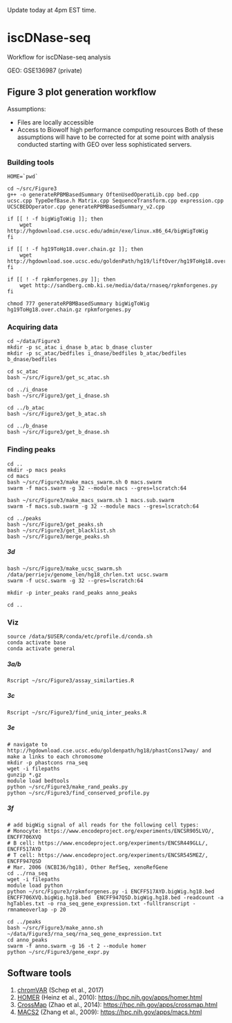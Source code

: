 Update today at 4pm EST time.


# iscDNase-seq
Workflow for iscDNase-seq analysis

GEO: GSE136987 (private) 

## Figure 3 plot generation workflow
Assumptions:
* Files are locally accessible 
* Access to Biowolf high performance computing resources
Both of these assumptions will have to be corrected for at some point with analysis conducted starting with GEO over less sophisticated servers. 

### Building tools
``` 
HOME=`pwd`

cd ~/src/Figure3
g++ -o generateRPBMBasedSummary OftenUsedOperatLib.cpp bed.cpp ucsc.cpp TypeDefBase.h Matrix.cpp SequenceTransform.cpp expression.cpp UCSCBEDOperator.cpp generateRPBMBasedSummary_v2.cpp 

if [[ ! -f bigWigToWig ]]; then
    wget http://hgdownload.cse.ucsc.edu/admin/exe/linux.x86_64/bigWigToWig
fi

if [[ ! -f hg19ToHg18.over.chain.gz ]]; then
    wget http://hgdownload.soe.ucsc.edu/goldenPath/hg19/liftOver/hg19ToHg18.over.chain.gz
fi

if [[ ! -f rpkmforgenes.py ]]; then
	wget http://sandberg.cmb.ki.se/media/data/rnaseq/rpkmforgenes.py
fi

chmod 777 generateRPBMBasedSummary bigWigToWig hg19ToHg18.over.chain.gz rpkmforgenes.py
```
### Acquiring data 
```
cd ~/data/Figure3
mkdir -p sc_atac i_dnase b_atac b_dnase cluster
mkdir -p sc_atac/bedfiles i_dnase/bedfiles b_atac/bedfiles b_dnase/bedfiles

cd sc_atac
bash ~/src/Figure3/get_sc_atac.sh 
 
cd ../i_dnase
bash ~/src/Figure3/get_i_dnase.sh 

cd ../b_atac
bash ~/src/Figure3/get_b_atac.sh 

cd ../b_dnase
bash ~/src/Figure3/get_b_dnase.sh
```
### Finding peaks
```
cd ..
mkdir -p macs peaks
cd macs 
bash ~/src/Figure3/make_macs_swarm.sh 0 macs.swarm
swarm -f macs.swarm -g 32 --module macs --gres=lscratch:64

bash ~/src/Figure3/make_macs_swarm.sh 1 macs.sub.swarm
swarm -f macs.sub.swarm -g 32 --module macs --gres=lscratch:64

cd ../peaks 
bash ~/src/Figure3/get_peaks.sh 
bash ~/src/Figure3/get_blacklist.sh 
bash ~/src/Figure3/merge_peaks.sh
```
##### 3d
```
bash ~/src/Figure3/make_ucsc_swarm.sh /data/perriejv/genome_len/hg18_chrlen.txt ucsc.swarm
swarm -f ucsc.swarm -g 32 --gres=lscratch:64

mkdir -p inter_peaks rand_peaks anno_peaks

cd ..
```
### Viz 
```
source /data/$USER/conda/etc/profile.d/conda.sh
conda activate base
conda activate general
```
##### 3a/b
```
Rscript ~/src/Figure3/assay_similarties.R
```
##### 3c
```
Rscript ~/src/Figure3/find_uniq_inter_peaks.R
```
##### 3e
```
# navigate to http://hgdownload.cse.ucsc.edu/goldenpath/hg18/phastCons17way/ and make a links to each chromosome 
mkdir -p phastcons rna_seq 
wget -i filepaths
gunzip *.gz
module load bedtools
python ~/src/Figure3/make_rand_peaks.py
python ~/src/Figure3/find_conserved_profile.py
```
##### 3f
```
# add bigWig signal of all reads for the following cell types: 
# Monocyte: https://www.encodeproject.org/experiments/ENCSR905LVO/, ENCFF706XVQ
# B cell: https://www.encodeproject.org/experiments/ENCSR449GLL/, ENCFF517AYD
# T cell: https://www.encodeproject.org/experiments/ENCSR545MEZ/, ENCFF947QSD
# Mar. 2006 (NCBI36/hg18), Other RefSeq, xenoRefGene
cd ../rna_seq
wget -i filepaths
module load python
python ~/src/Figure3/rpkmforgenes.py -i ENCFF517AYD.bigWig.hg18.bed  ENCFF706XVQ.bigWig.hg18.bed  ENCFF947QSD.bigWig.hg18.bed -readcount -a hgTables.txt -o rna_seq_gene_expression.txt -fulltranscript -rmnameoverlap -p 20

cd ../peaks
bash ~/src/Figure3/make_anno.sh ~/data/Figure3/rna_seq/rna_seq_gene_expression.txt
cd anno_peaks
swarm -f anno.swarm -g 16 -t 2 --module homer
python ~/src/Figure3/gene_expr.py
```

## Software tools
1. [chromVAR](https://github.com/GreenleafLab/chromVAR) (Schep et al., 2017)
2. [HOMER](http://homer.ucsd.edu/homer/ngs/peakMotifs.html) (Heinz et al., 2010): https://hpc.nih.gov/apps/homer.html
3. [CrossMap](http://crossmap.sourceforge.net) (Zhao et al., 2014): https://hpc.nih.gov/apps/crossmap.html
4. [MACS2](https://github.com/taoliu/MACS) (Zhang et al., 2009): https://hpc.nih.gov/apps/macs.html

